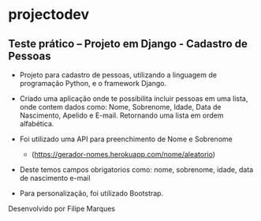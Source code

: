 # projectodev

<h2>Teste prático – Projeto em Django - Cadastro de Pessoas</h2>

- Projeto para cadastro de pessoas, utilizando a linguagem de programação Python, e o framework Django.

- Criado uma aplicação onde te possibilita incluir pessoas em uma lista, onde contem dados como: Nome, Sobrenome, Idade, Data de Nascimento, Apelido e E-mail.
Retornando uma lista em ordem alfabética.

- Foi utilizado uma API para preenchimento de Nome e Sobrenome
  - (https://gerador-nomes.herokuapp.com/nome/aleatorio)
- Deste temos campos obrigatorios como: nome, sobrenome, idade, data de nascimento e-mail 
- Para personalização, foi utilizado Bootstrap.

Desenvolvido por Filipe Marques
